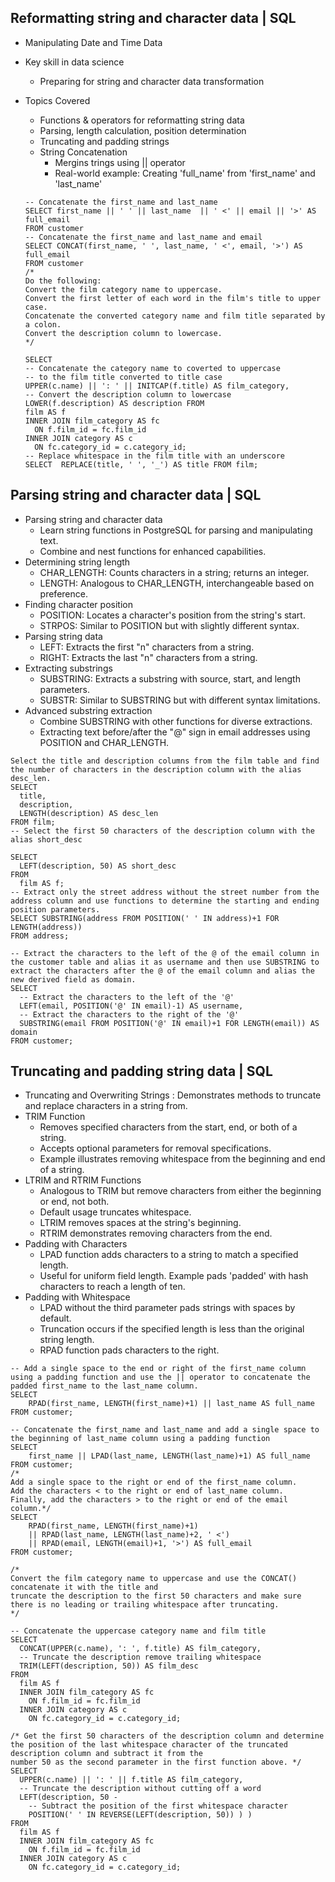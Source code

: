 ## Reformatting string and character data | SQL
- Manipulating Date and Time Data
- Key skill in data science
  - Preparing for string and character data transformation
- Topics Covered
  - Functions & operators for reformatting string data
  - Parsing, length calculation, position determination
  - Truncating and padding strings
  - String Concatenation
    - Mergins trings using || operator
    - Real-world example: Creating 'full_name' from 'first_name' and 'last_name'
   
  ```
  -- Concatenate the first_name and last_name
  SELECT first_name || ' ' || last_name  || ' <' || email || '>' AS full_email
  FROM customer
  -- Concatenate the first_name and last_name and email
  SELECT CONCAT(first_name, ' ', last_name, ' <', email, '>') AS full_email
  FROM customer
  /*
  Do the following:
  Convert the film category name to uppercase.
  Convert the first letter of each word in the film's title to upper case.
  Concatenate the converted category name and film title separated by a colon.
  Convert the description column to lowercase.
  */
  
  SELECT 
  -- Concatenate the category name to coverted to uppercase
  -- to the film title converted to title case
  UPPER(c.name) || ': ' || INITCAP(f.title) AS film_category,
  -- Convert the description column to lowercase
  LOWER(f.description) AS description FROM 
  film AS f 
  INNER JOIN film_category AS fc 
  	ON f.film_id = fc.film_id 
  INNER JOIN category AS c 
  	ON fc.category_id = c.category_id;
  -- Replace whitespace in the film title with an underscore
  SELECT  REPLACE(title, ' ', '_') AS title FROM film; 
  ```

## Parsing string and character data | SQL
- Parsing string and character data
  - Learn string functions in PostgreSQL for parsing and manipulating text.
  - Combine and nest functions for enhanced capabilities.
- Determining string length
  - CHAR_LENGTH: Counts characters in a string; returns an integer.
  - LENGTH: Analogous to CHAR_LENGTH, interchangeable based on preference.
- Finding character position
  - POSITION: Locates a character's position from the string's start.
  - STRPOS: Similar to POSITION but with slightly different syntax.
- Parsing string data
  - LEFT: Extracts the first "n" characters from a string.
  - RIGHT: Extracts the last "n" characters from a string.
- Extracting substrings
  - SUBSTRING: Extracts a substring with source, start, and length parameters.
  - SUBSTR: Similar to SUBSTRING but with different syntax limitations.
- Advanced substring extraction
  - Combine SUBSTRING with other functions for diverse extractions.
  - Extracting text before/after the "@" sign in email addresses using POSITION and CHAR_LENGTH.

```
Select the title and description columns from the film table and find the number of characters in the description column with the alias desc_len.
SELECT 
  title,
  description,
  LENGTH(description) AS desc_len
FROM film;
-- Select the first 50 characters of the description column with the alias short_desc

SELECT 
  LEFT(description, 50) AS short_desc
FROM 
  film AS f;
-- Extract only the street address without the street number from the address column and use functions to determine the starting and ending position parameters.
SELECT SUBSTRING(address FROM POSITION(' ' IN address)+1 FOR LENGTH(address))
FROM address;

-- Extract the characters to the left of the @ of the email column in the customer table and alias it as username and then use SUBSTRING to extract the characters after the @ of the email column and alias the new derived field as domain.
SELECT
  -- Extract the characters to the left of the '@'
  LEFT(email, POSITION('@' IN email)-1) AS username,
  -- Extract the characters to the right of the '@'
  SUBSTRING(email FROM POSITION('@' IN email)+1 FOR LENGTH(email)) AS domain
FROM customer;
```

## Truncating and padding string data | SQL
- Truncating and Overwriting Strings : Demonstrates methods to truncate and replace characters in a string from.
- TRIM Function
  - Removes specified characters from the start, end, or both of a string.
  - Accepts optional parameters for removal specifications.
  - Example illustrates removing whitespace from the beginning and end of a string.
- LTRIM and RTRIM Functions
  - Analogous to TRIM but remove characters from either the beginning or end, not both.
  - Default usage truncates whitespace.
  - LTRIM removes spaces at the string's beginning.
  - RTRIM demonstrates removing characters from the end.
- Padding with Characters
  - LPAD function adds characters to a string to match a specified length.
  - Useful for uniform field length. Example pads 'padded' with hash characters to reach a length of ten.
- Padding with Whitespace
  - LPAD without the third parameter pads strings with spaces by default.
  - Truncation occurs if the specified length is less than the original string length.
  - RPAD function pads characters to the right.
```
-- Add a single space to the end or right of the first_name column using a padding function and use the || operator to concatenate the padded first_name to the last_name column.
SELECT 
	RPAD(first_name, LENGTH(first_name)+1) || last_name AS full_name
FROM customer;

-- Concatenate the first_name and last_name and add a single space to the beginning of last_name column using a padding function 
SELECT 
	first_name || LPAD(last_name, LENGTH(last_name)+1) AS full_name
FROM customer;
/*
Add a single space to the right or end of the first_name column.
Add the characters < to the right or end of last_name column.
Finally, add the characters > to the right or end of the email column.*/
SELECT 
	RPAD(first_name, LENGTH(first_name)+1) 
    || RPAD(last_name, LENGTH(last_name)+2, ' <') 
    || RPAD(email, LENGTH(email)+1, '>') AS full_email
FROM customer;

/*
Convert the film category name to uppercase and use the CONCAT() concatenate it with the title and 
truncate the description to the first 50 characters and make sure there is no leading or trailing whitespace after truncating.
*/

-- Concatenate the uppercase category name and film title
SELECT 
  CONCAT(UPPER(c.name), ': ', f.title) AS film_category, 
  -- Truncate the description remove trailing whitespace
  TRIM(LEFT(description, 50)) AS film_desc
FROM 
  film AS f 
  INNER JOIN film_category AS fc 
  	ON f.film_id = fc.film_id 
  INNER JOIN category AS c 
  	ON fc.category_id = c.category_id;

/* Get the first 50 characters of the description column and determine the position of the last whitespace character of the truncated description column and subtract it from the
number 50 as the second parameter in the first function above. */
SELECT 
  UPPER(c.name) || ': ' || f.title AS film_category, 
  -- Truncate the description without cutting off a word
  LEFT(description, 50 - 
    -- Subtract the position of the first whitespace character
    POSITION(' ' IN REVERSE(LEFT(description, 50)) ) ) 
FROM 
  film AS f 
  INNER JOIN film_category AS fc 
  	ON f.film_id = fc.film_id 
  INNER JOIN category AS c 
  	ON fc.category_id = c.category_id;
```
